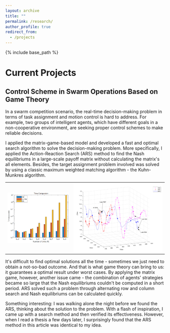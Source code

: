 ```yaml
---
layout: archive
title: ""
permalink: /research/
author_profile: true
redirect_from:
  - /projects
---
```


{% include base_path %}

Current Projects
====

Control Scheme in Swarm Operations Based on Game Theory
---
In a swarm competition scenario, the real-time decision-making problem in terms of task assignment and motion control is hard to address. For example, two groups of intelligent agents, which have different goals in a non-cooperative environment, are seeking proper control schemes to make reliable decisions. 

I applied the matrix-game-based model and developed a fast and optimal search algorithm to solve the decision-making problem. More specifically, I applied the Action-Reaction Search (ARS) method to find the Nash equilibriums in a large-scale payoff matrix without calculating the matrix's all elements. Besides, the target assignment problem involved was solved by using a classic maximum weighted matching algorithm - the Kuhn-Munkres algorithm.
<table><tr>
<td><img src='/images/project-result-cpu-time-an-optimal.png'></td>
<td><img src='/images/project-result-trajectory-an-optimal.png'></td>
</tr></table> 
It's difficult to find optimal solutions all the time - sometimes we just need to obtain a not-so-bad outcome. And that is what game theory can bring to us: it guarantees a optimal result under worst cases. By applying the matrix game, however, another issue came - the combination of agents' strategies became so large that the Nash equilibriums couldn't be computed in a short period. ARS solved such a problem through alternating row and column search and Nash equilibriums can be calculated quickly.

Something interesting: I was walking alone the night before we found the ARS, thinking about the solution to the problem. With a flash of inspiration, I came up with a search method and then verified its effectiveness. However, when I read a thesis a few days later, I surprisingly found that the ARS method in this article was identical to my idea.

